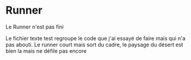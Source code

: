 # Runner
Le Runner n'est pas fini

Le fichier texte test regroupe le code que j'ai essayé de faire mais qui n'a pas abouti.
Le runner court mais sort du cadre, le paysage du désert est bien la mais ne défile pas encore
